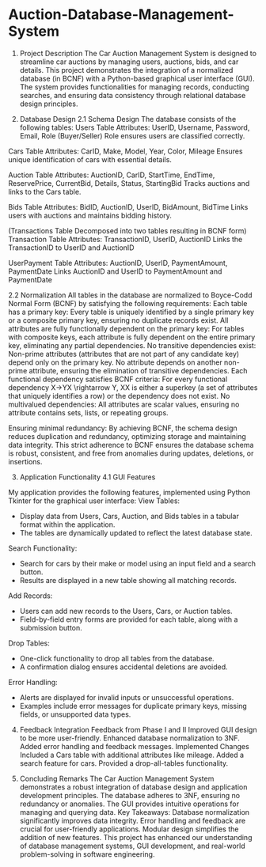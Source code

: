 # Auction-Database-Management-System
1. Project Description
The Car Auction Management System is designed to streamline car auctions by managing users, auctions, bids, and car details. This project demonstrates the integration of a normalized database (in BCNF) with a Python-based graphical user interface (GUI). The system provides functionalities for managing records, conducting searches, and ensuring data consistency through relational database design principles.

2. Database Design
  2.1  Schema Design
The database consists of the following tables:
Users Table
Attributes: UserID, Username, Password, Email, Role (Buyer/Seller)
Role ensures users are classified correctly.

Cars Table
Attributes: CarID, Make, Model, Year, Color, Mileage
Ensures unique identification of cars with essential details.

Auction Table
Attributes: AuctionID, CarID, StartTime, EndTime, ReservePrice, CurrentBid, Details, Status, StartingBid
Tracks auctions and links to the Cars table.

Bids Table
Attributes: BidID, AuctionID, UserID, BidAmount, BidTime
Links users with auctions and maintains bidding history.

(Transactions Table Decomposed into two tables resulting in BCNF form)
Transaction Table
Attributes: TransactionID, UserID, AuctionID
Links the TransactionID to UserID and AuctionID

UserPayment Table
Attributes: AuctionID, UserID, PaymentAmount, PaymentDate
Links AuctionID and UserID to PaymentAmount and PaymentDate

2.2 Normalization
All tables in the database are normalized to Boyce-Codd Normal Form (BCNF) by satisfying the following requirements:
Each table has a primary key:
Every table is uniquely identified by a single primary key or a composite primary key, ensuring no duplicate records exist. 
All attributes are fully functionally dependent on the primary key:
For tables with composite keys, each attribute is fully dependent on the entire primary key, eliminating any partial dependencies.
No transitive dependencies exist:
Non-prime attributes (attributes that are not part of any candidate key) depend only on the primary key. No attribute depends on another non-prime attribute, ensuring the elimination of transitive dependencies.
Each functional dependency satisfies BCNF criteria:
For every functional dependency X→YX \rightarrow Y, XX is either a superkey (a set of attributes that uniquely identifies a row) or the dependency does not exist.
No multivalued dependencies:
All attributes are scalar values, ensuring no attribute contains sets, lists, or repeating groups.

Ensuring minimal redundancy:
By achieving BCNF, the schema design reduces duplication and redundancy, optimizing storage and maintaining data integrity.
This strict adherence to BCNF ensures the database schema is robust, consistent, and free from anomalies during updates, deletions, or insertions.


3. Application Functionality
4.1 GUI Features

My application provides the following features, implemented using Python Tkinter for the graphical user interface:
View Tables:
- Display data from Users, Cars, Auction, and Bids tables in a tabular format within the application.
- The tables are dynamically updated to reflect the latest database state.

Search Functionality:
- Search for cars by their make or model using an input field and a search button.
- Results are displayed in a new table showing all matching records.

Add Records:
- Users can add new records to the Users, Cars, or Auction tables.
- Field-by-field entry forms are provided for each table, along with a submission button.

Drop Tables:
- One-click functionality to drop all tables from the database.
- A confirmation dialog ensures accidental deletions are avoided.

Error Handling:
- Alerts are displayed for invalid inputs or unsuccessful operations.
- Examples include error messages for duplicate primary keys, missing fields, or unsupported data types.

4. Feedback Integration
Feedback from Phase I and II
Improved GUI design to be more user-friendly.
Enhanced database normalization to 3NF.
Added error handling and feedback messages.
Implemented Changes
Included a Cars table with additional attributes like mileage.
Added a search feature for cars.
Provided a drop-all-tables functionality.

5. Concluding Remarks
The Car Auction Management System demonstrates a robust integration of database design and application development principles. The database adheres to 3NF, ensuring no redundancy or anomalies. The GUI provides intuitive operations for managing and querying data.
Key Takeaways:
Database normalization significantly improves data integrity.
Error handling and feedback are crucial for user-friendly applications.
Modular design simplifies the addition of new features.
This project has enhanced our understanding of database management systems, GUI development, and real-world problem-solving in software engineering.



